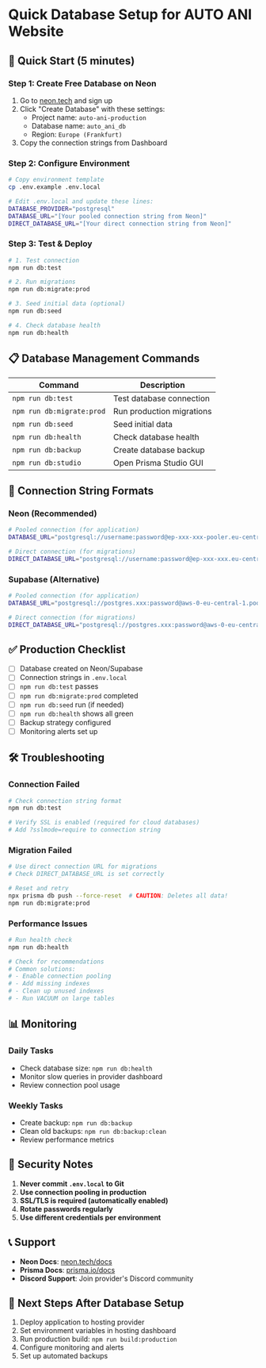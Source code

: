 # Quick Database Setup for AUTO ANI Website

## 🚀 Quick Start (5 minutes)

### Step 1: Create Free Database on Neon

1. Go to [neon.tech](https://neon.tech) and sign up
2. Click "Create Database" with these settings:
   - Project name: `auto-ani-production`
   - Database name: `auto_ani_db`
   - Region: `Europe (Frankfurt)`
3. Copy the connection strings from Dashboard

### Step 2: Configure Environment

```bash
# Copy environment template
cp .env.example .env.local

# Edit .env.local and update these lines:
DATABASE_PROVIDER="postgresql"
DATABASE_URL="[Your pooled connection string from Neon]"
DIRECT_DATABASE_URL="[Your direct connection string from Neon]"
```

### Step 3: Test & Deploy

```bash
# 1. Test connection
npm run db:test

# 2. Run migrations
npm run db:migrate:prod

# 3. Seed initial data (optional)
npm run db:seed

# 4. Check database health
npm run db:health
```

## 📋 Database Management Commands

| Command | Description |
|---------|------------|
| `npm run db:test` | Test database connection |
| `npm run db:migrate:prod` | Run production migrations |
| `npm run db:seed` | Seed initial data |
| `npm run db:health` | Check database health |
| `npm run db:backup` | Create database backup |
| `npm run db:studio` | Open Prisma Studio GUI |

## 🔗 Connection String Formats

### Neon (Recommended)
```bash
# Pooled connection (for application)
DATABASE_URL="postgresql://username:password@ep-xxx-xxx-pooler.eu-central-1.aws.neon.tech/auto_ani_db?sslmode=require"

# Direct connection (for migrations)
DIRECT_DATABASE_URL="postgresql://username:password@ep-xxx-xxx.eu-central-1.aws.neon.tech/auto_ani_db?sslmode=require"
```

### Supabase (Alternative)
```bash
# Pooled connection (for application)
DATABASE_URL="postgresql://postgres.xxx:password@aws-0-eu-central-1.pooler.supabase.com:6543/postgres?pgbouncer=true"

# Direct connection (for migrations)
DIRECT_DATABASE_URL="postgresql://postgres.xxx:password@aws-0-eu-central-1.pooler.supabase.com:5432/postgres"
```

## ✅ Production Checklist

- [ ] Database created on Neon/Supabase
- [ ] Connection strings in `.env.local`
- [ ] `npm run db:test` passes
- [ ] `npm run db:migrate:prod` completed
- [ ] `npm run db:seed` run (if needed)
- [ ] `npm run db:health` shows all green
- [ ] Backup strategy configured
- [ ] Monitoring alerts set up

## 🛠️ Troubleshooting

### Connection Failed
```bash
# Check connection string format
npm run db:test

# Verify SSL is enabled (required for cloud databases)
# Add ?sslmode=require to connection string
```

### Migration Failed
```bash
# Use direct connection URL for migrations
# Check DIRECT_DATABASE_URL is set correctly

# Reset and retry
npx prisma db push --force-reset  # CAUTION: Deletes all data!
npm run db:migrate:prod
```

### Performance Issues
```bash
# Run health check
npm run db:health

# Check for recommendations
# Common solutions:
# - Enable connection pooling
# - Add missing indexes
# - Clean up unused indexes
# - Run VACUUM on large tables
```

## 📊 Monitoring

### Daily Tasks
- Check database size: `npm run db:health`
- Monitor slow queries in provider dashboard
- Review connection pool usage

### Weekly Tasks
- Create backup: `npm run db:backup`
- Clean old backups: `npm run db:backup:clean`
- Review performance metrics

## 🔐 Security Notes

1. **Never commit `.env.local` to Git**
2. **Use connection pooling in production**
3. **SSL/TLS is required (automatically enabled)**
4. **Rotate passwords regularly**
5. **Use different credentials per environment**

## 📞 Support

- **Neon Docs**: [neon.tech/docs](https://neon.tech/docs)
- **Prisma Docs**: [prisma.io/docs](https://www.prisma.io/docs)
- **Discord Support**: Join provider's Discord community

## 🎯 Next Steps After Database Setup

1. Deploy application to hosting provider
2. Set environment variables in hosting dashboard
3. Run production build: `npm run build:production`
4. Configure monitoring and alerts
5. Set up automated backups